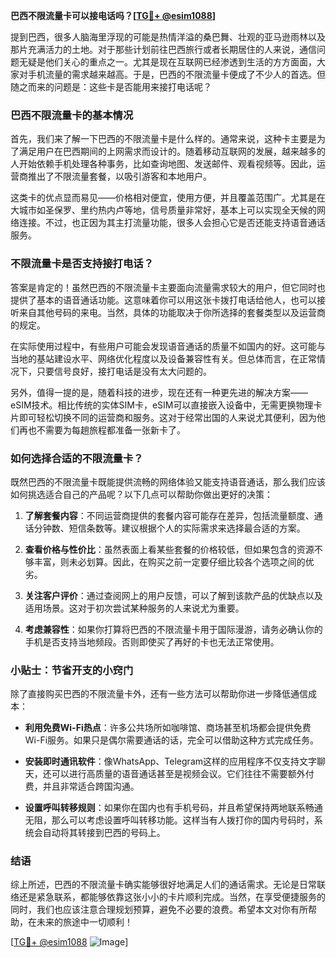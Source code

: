 **巴西不限流量卡可以接电话吗？[[TG💪+ @esim1088](https://t.me/s/esim1088)]**

提到巴西，很多人脑海里浮现的可能是热情洋溢的桑巴舞、壮观的亚马逊雨林以及那片充满活力的土地。对于那些计划前往巴西旅行或者长期居住的人来说，通信问题无疑是他们关心的重点之一。尤其是现在互联网已经渗透到生活的方方面面，大家对手机流量的需求越来越高。于是，巴西的不限流量卡便成了不少人的首选。但随之而来的问题是：这些卡是否能用来接打电话呢？

### 巴西不限流量卡的基本情况

首先，我们来了解一下巴西的不限流量卡是什么样的。通常来说，这种卡主要是为了满足用户在巴西期间的上网需求而设计的。随着移动互联网的发展，越来越多的人开始依赖手机处理各种事务，比如查询地图、发送邮件、观看视频等。因此，运营商推出了不限流量套餐，以吸引游客和本地用户。

这类卡的优点显而易见——价格相对便宜，使用方便，并且覆盖范围广。尤其是在大城市如圣保罗、里约热内卢等地，信号质量非常好，基本上可以实现全天候的网络连接。不过，也正因为其主打流量功能，很多人会担心它是否还能支持语音通话服务。

### 不限流量卡是否支持接打电话？

答案是肯定的！虽然巴西的不限流量卡主要面向流量需求较大的用户，但它同时也提供了基本的语音通话功能。这意味着你可以用这张卡拨打电话给他人，也可以接听来自其他号码的来电。当然，具体的功能取决于你所选择的套餐类型以及运营商的规定。

在实际使用过程中，有些用户可能会发现语音通话的质量不如国内的好。这可能与当地的基站建设水平、网络优化程度以及设备兼容性有关。但总体而言，在正常情况下，只要信号良好，接打电话是没有太大问题的。

另外，值得一提的是，随着科技的进步，现在还有一种更先进的解决方案——eSIM技术。相比传统的实体SIM卡，eSIM可以直接嵌入设备中，无需更换物理卡片即可轻松切换不同的运营商和服务。这对于经常出国的人来说尤其便利，因为他们再也不需要为每趟旅程都准备一张新卡了。

### 如何选择合适的不限流量卡？

既然巴西的不限流量卡既能提供流畅的网络体验又能支持语音通话，那么我们应该如何挑选适合自己的产品呢？以下几点可以帮助你做出更好的决策：

1. **了解套餐内容**：不同运营商提供的套餐内容可能存在差异，包括流量额度、通话分钟数、短信条数等。建议根据个人的实际需求来选择最合适的方案。
   
2. **查看价格与性价比**：虽然表面上看某些套餐的价格较低，但如果包含的资源不够丰富，则未必划算。因此，在购买之前一定要仔细比较各个选项之间的优劣。
   
3. **关注客户评价**：通过查阅网上的用户反馈，可以了解到该款产品的优缺点以及适用场景。这对于初次尝试某种服务的人来说尤为重要。
   
4. **考虑兼容性**：如果你打算将巴西的不限流量卡用于国际漫游，请务必确认你的手机是否支持当地频段。否则即使买了再好的卡也无法正常使用。

### 小贴士：节省开支的小窍门

除了直接购买巴西的不限流量卡外，还有一些方法可以帮助你进一步降低通信成本：

- **利用免费Wi-Fi热点**：许多公共场所如咖啡馆、商场甚至机场都会提供免费Wi-Fi服务。如果只是偶尔需要通话的话，完全可以借助这种方式完成任务。
  
- **安装即时通讯软件**：像WhatsApp、Telegram这样的应用程序不仅支持文字聊天，还可以进行高质量的语音通话甚至是视频会议。它们往往不需要额外付费，并且非常适合跨国沟通。
  
- **设置呼叫转移规则**：如果你在国内也有手机号码，并且希望保持两地联系畅通无阻，那么可以考虑设置呼叫转移功能。这样当有人拨打你的国内号码时，系统会自动将其转接到巴西的号码上。

### 结语

综上所述，巴西的不限流量卡确实能够很好地满足人们的通话需求。无论是日常联络还是紧急联系，都能够依靠这张小小的卡片顺利完成。当然，在享受便捷服务的同时，我们也应该注意合理规划预算，避免不必要的浪费。希望本文对你有所帮助，在未来的旅途中一切顺利！

[[TG💪+ @esim1088](https://t.me/s/esim1088) ![Image](https://i.postimg.cc/4NQfJmqS/Snipaste-2025-05-13-00-14-12.png)]